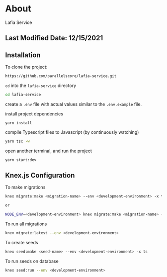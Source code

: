 # About

Lafia Service

## Last Modified Date: 12/15/2021

## Installation

To clone the project:

```bash
https://github.com/parallelscore/lafia-service.git
```

`cd` into the `lafia-service` directory

```bash
cd lafia-service
```

create a `.env` file with actual values similar to the `.env.example` file.

install project dependencies
```
yarn install
```

compile Typescript files to Javascript (by continuously watching)
```bash
yarn tsc -w
```

open another terminal, and run the project
```bash
yarn start:dev
```

## Knex.js Configuration

To make migrations
```bash
knex migrate:make <migration-name> --env <development-environment> -x ts

or

NODE_ENV=<development-environment> knex migrate:make <migration-name> -x ts
```

To run all migrations
```bash
knex migrate:latest --env <development-environment>
```

To create seeds

```bash
knex seed:make <seed-name> --env <development-environment> -x ts
```

To run seeds on database
```bash
knex seed:run --env <development-environment>
`````





